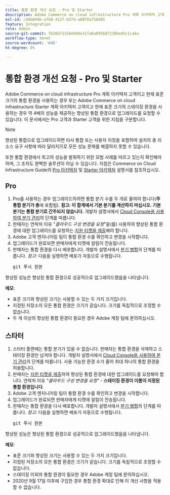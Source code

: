 ```yaml
---
title: 통합 환경 개선 요청 - Pro 및 Starter
description: Adobe Commerce on cloud infrastructure Pro 계획 아키텍처 고객이고 현재 표준 크기의 통합 환경을 사용하는 경우 또는 Adobe Commerce on cloud infrastructure Starter 계획 아키텍처 고객이고 현재 표준 크기의 스테이징 환경을 사용하는 경우 약 4배의 성능을 제공하는 향상된 통합 환경으로 업그레이드를 요청할 수 있습니다. 이 문서에서는 Pro 고객과 Starter 고객을 위한 지침을 구분합니다.
exl-id: c49b049b-efb8-412f-b27d-a89f8a758d85
feature: Integration
role: Admin
source-git-commit: fb26b71316e04de31fa6a895b87230bed5c1ca6a
workflow-type: tm+mt
source-wordcount: '645'
ht-degree: 0%

---
```


# 통합 환경 개선 요청 - Pro 및 Starter

Adobe Commerce on cloud infrastructure Pro 계획 아키텍처 고객이고 현재 표준 크기의 통합 환경을 사용하는 경우 또는 Adobe Commerce on cloud infrastructure Starter 계획 아키텍처 고객이고 현재 표준 크기의 스테이징 환경을 사용하는 경우 약 4배의 성능을 제공하는 향상된 통합 환경으로 업그레이드를 요청할 수 있습니다. 이 문서에서는 Pro 고객과 Starter 고객을 위한 지침을 구분합니다.

>[!NOTE]
>
> 향상된 통합으로 업그레이드하면 타사 통합 또는 사용자 지정을 포함하여 설치의 총 리소스 요구 사항에 따라 달라지므로 모든 성능 문제를 해결하지 못할 수 있습니다.
>
> 또한 통합 환경에서 최고의 성능을 발휘하기 위한 모범 사례를 따르고 있는지 확인해야 하며, 그 조차도 완벽한 솔루션이 아닐 수 있습니다. 지침은 Commerce on Cloud Infrastructure Guide의 [Pro 아키텍처](https://experienceleague.adobe.com/en/docs/commerce-cloud-service/user-guide/architecture/pro-architecture#integration-environment) 및 [Starter 아키텍처](https://experienceleague.adobe.com/en/docs/commerce-cloud-service/user-guide/architecture/starter-architecture#staging-environment) 설명서를 참조하십시오.

## Pro

1. Pro를 사용하는 경우 업그레이드하려면 통합 분기 수를 두 개로 줄여야 합니다(**주 통합 분기가 총**&#x200B;에 포함됨). **참고: 이 합계에서 기본 분기를 계산하지 마십시오. 기본 분기는 통합 분기로 간주되지 않습니다.** 개발자 설명서에서 [Cloud Console을 사용하여 분기 관리](https://experienceleague.adobe.com/docs/commerce-cloud-service/user-guide/project/console-branches.html)의 단계를 따릅니다.
1. 판매자는 연락처 이유 &quot;*클라우드 구성 변경을 요청*&quot;을(를) 사용하여 향상된 통합 환경에 대한 업그레이드를 요청하는 [지원 티켓을 제출](/help/help-center-guide/help-center/magento-help-center-user-guide.md#submit-ticket)해야 합니다.
1. Adobe 고객 엔지니어링 팀이 통합 환경 수를 확인하고 변경을 시작합니다.
1. 업그레이드가 완료되면 판매자에게 티켓에 알림이 전송됩니다.
1. 판매자는 통합 환경을 다시 배포합니다. 개발자 설명서에서 [분기 병합](https://devdocs.magento.com/cloud/env/environments-start.html#merge)의 단계를 따릅니다. *참고*: 다음을 실행하면 배포가 자동으로 수행됩니다. <pre>git 푸시 원본 <branch-name></pre>

향상된 성능은 향상된 통합 환경으로 성공적으로 업그레이드했음을 나타냅니다.

**메모**:

* 표준 크기와 향상된 크기는 사용할 수 있는 두 가지 크기입니다.
* 지정된 저장소의 모든 통합 환경은 크기가 같습니다. 크기를 독립적으로 조정할 수 없습니다.
* 두 개 이상의 향상된 통합 환경이 필요한 경우 Adobe 계정 팀에 문의하십시오.

## 스타터

1. 스타터 플랜에는 통합 분기가 있을 수 없습니다. 판매자는 통합 환경을 삭제하고 스테이징 환경만 남겨야 합니다. 개발자 설명서에서 [Cloud Console을 사용하여 분기 관리](https://experienceleague.adobe.com/docs/commerce-cloud-service/user-guide/project/console-branches.html)의 단계를 따릅니다. 사용 가능한 환경 수가 줄어 최대 하나의 통합 환경을 허용합니다.
1. 판매자는 [지원 티켓을 제출](/help/help-center-guide/help-center/magento-help-center-user-guide.md#submit-ticket)하여 향상된 통합 환경에 대한 업그레이드를 요청해야 합니다. 연락처 이유 *&quot;클라우드 구성 변경을 요청&quot;* - **스테이징 환경이 이름이 지정된 통합 환경입니다**.
1. Adobe 고객 엔지니어링 팀이 통합 환경 수를 확인하고 변경을 시작합니다.
1. 업그레이드가 완료되면 판매자에게 티켓에 알림이 전송됩니다.
1. 판매자는 통합 환경을 다시 배포합니다. 개발자 설명서에서 [분기 병합](https://devdocs.magento.com/cloud/env/environments-start.html#merge)의 단계를 따릅니다. *참고*: 다음을 실행하면 배포가 자동으로 수행됩니다. <pre>git 푸시 원본 <branch-name></pre>

향상된 성능은 향상된 통합 환경으로 성공적으로 업그레이드했음을 나타냅니다.

**메모**:

* 표준 크기와 향상된 크기는 사용할 수 있는 두 가지 크기입니다.
* 지정된 저장소의 모든 통합 환경은 크기가 같습니다. 크기를 독립적으로 조정할 수 없습니다.
* 스테이징 이외의 통합 환경이 필요한 경우 Adobe 계정 팀에 문의하십시오.
* 2020년 9월 17일 이후에 구입한 경우 통합 환경 확대로 인해 이 개선 사항을 적용할 수 없습니다.
